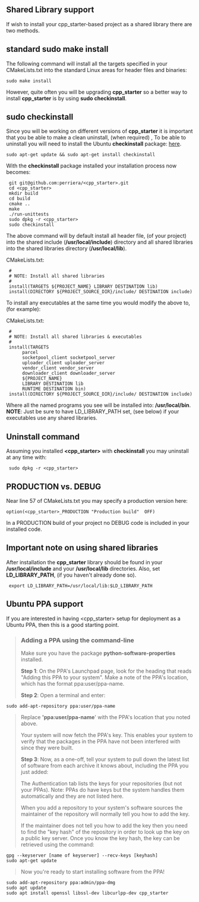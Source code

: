 ## Shared Library support
If wish to install your cpp_starter-based project as a shared library there are two methods.

## standard sudo make install

The following command will install all the targets specified in your CMakeLists.txt into the standard Linux areas for header files and binaries:

	sudo make install
However, quite often you will be upgrading **cpp_starter** so a better way to install **cpp_starter** is by using **sudo checkinstall**.

## sudo checkinstall
Since you will be working on different versions of **cpp_starter** it is important that you be able to make a clean uninstall, (when required) , To be able to uninstall you will need to install the Ubuntu **checkinstall** package: [here](https://help.ubuntu.com/community/CheckInstall). 

`sudo apt-get update && sudo apt-get install checkinstall`

With the **checkinstall** package installed your installation process now becomes:
    
     git git@github.com:perriera/<cpp_starter>.git 
     cd <cpp_starter>
     mkdir build
     cd build
     cmake ..
     make
     ./run-unittests
     sudo dpkg -r <cpp_starter>
     sudo checkinstall
     
The above command will by default install all header file, (of your project) into the shared include (**/usr/local/include**) directory and all shared libraries into the shared libraries directory (**/usr/local/lib**).

CMakeLists.txt:

     #
     # NOTE: Install all shared libraries
     #
     install(TARGETS ${PROJECT_NAME} LIBRARY DESTINATION lib)
     install(DIRECTORY ${PROJECT_SOURCE_DIR}/include/ DESTINATION include)

To install any executables at the same time you would modify the above to, (for example):

CMakeLists.txt:

     #
     # NOTE: Install all shared libraries & executables
     #
     install(TARGETS 
          parcel
          socketpool_client socketpool_server
          uploader_client uploader_server 
          vendor_client vendor_server 
          downloader_client downloader_server 
          ${PROJECT_NAME}
          LIBRARY DESTINATION lib
          RUNTIME DESTINATION bin)
     install(DIRECTORY ${PROJECT_SOURCE_DIR}/include/ DESTINATION include)

Where all the named programs you see will be installed into: **/usr/local/bin**.</br>
**NOTE**: Just be sure to have LD_LIBRARY_PATH set, (see below) if your executables use any shared libraries.

## Uninstall command
Assuming you installed **<cpp_starter>** with **checkinstall** you may uninstall at any time with:

     sudo dpkg -r <cpp_starter>

## PRODUCTION vs. DEBUG
Near line 57 of CMakeLists.txt you may specify a production version here:

	option(<cpp_starter>_PRODUCTION "Production build"  OFF)
	
In a PRODUCTION build of your project no DEBUG code is included in your installed code.

## Important note on using shared libraries
After installation the **cpp_starter** library should be found in your **/usr/local/include** and your **/usr/local/lib** directories. Also, set **LD_LIBRARY_PATH**, (if you haven't already done so). 

     export LD_LIBRARY_PATH=/usr/local/lib:$LD_LIBRARY_PATH

##  Ubuntu PPA support 
If you are interested in having <cpp_starter> setup for deployment as a Ubuntu PPA, then this is a good starting point.

>
>  ### Adding a PPA using the command-line
>
>Make sure you have the package  **python-software-properties**  installed.
>
>**Step 1**: On the PPA's Launchpad page, look for the heading that reads "Adding this PPA to your system". Make a note of the PPA's location, which has the format  ppa:user/ppa-name.
>
> **Step 2**: Open a terminal and enter:
>
	sudo add-apt-repository ppa:user/ppa-name

> Replace  **'ppa:user/ppa-name**' with the PPA's location that you noted above.
>
> Your system will now fetch the PPA's key. This enables your system to verify that the packages in the PPA have not been interfered with since they were built.
>
> **Step 3**: Now, as a one-off, tell your system to pull down the latest list of software from each archive it knows about, including the PPA you just added:
>
> The Authentication tab lists the keys for your repositories (but not your PPAs). Note: PPAs do have keys but the system handles them automatically and they are not listed here.
>
> When you add a repository to your system's software sources the maintainer of the repository will normally tell you how to add the key.
>
> If the maintainer does not tell you how to add the key then you need to find the "key hash" of the repository in order to look up the key on a public key server. Once you know the key hash, the key can be retrieved using the command:

	gpg --keyserver [name of keyserver] --recv-keys [keyhash]
	sudo apt-get update

> Now you're ready to start installing software from the PPA!
>
 	sudo add-apt-repository ppa:admin/ppa-dmg
 	sudo apt update
	sudo apt install openssl libssl-dev libcurlpp-dev cpp_starter
	
 
